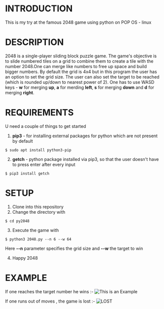 # INTRODUCTION
This is my try at the famous 2048 game using python on POP OS - linux 

# DESCRIPTION
2048 is a single-player sliding block puzzle game. The game's objective is to slide numbered tiles on a grid to combine them to create a tile with the number 2048.One can merge like numbers to free up space and build bigger numbers. By default the grid is 4x4 but in this program the user has an option to set the grid size. The user can also set the target to be reached (which is rounded up/down to nearest power of 2). One has to use WASD keys - **w** for merging **up**, **a** for merding **left**, **s** for merging **down** and **d** for merging **right**. 

# REQUIREMENTS
U need a couple of things to get started
1) **pip3** - for installing external packages for python which are not present by default 
```
$ sudo apt install python3-pip
```
2) **getch** - python package installed via pip3, so that the user doesn't have to press enter after every input 
```
$ pip3 install getch
```

# SETUP
1) Clone into this repository 
2) Change the directory with 
```
$ cd py2048
```
3) Execute the game with 
```
$ python3 2048.py --n 6 --w 64
```
Here **--n** parameter specifies the grid size and **--w** the target to win

4) Happy 2048

# EXAMPLE

If one reaches the target number he wins :-
![This is an Example](https://user-images.githubusercontent.com/64409788/82178872-af637c00-98fa-11ea-88f2-e8c5c608ee57.gif)

If one runs out of moves , the game is lost :-
![LOST](https://user-images.githubusercontent.com/64409788/82179661-7e844680-98fc-11ea-8e9c-082332538b85.png)
